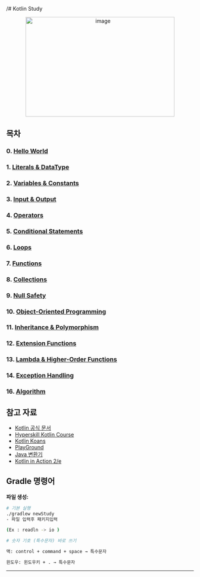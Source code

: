 /# Kotlin Study

<div align="center">
<img width="400" height="267" alt="image" src="https://github.com/user-attachments/assets/d0d0f227-a5bf-4b3a-a332-6fa2c3dbf900" />
</div>

## 목차
### 0. [Hello World](https://github.com/dmp100/KotlinStudy/blob/44e3f1e468feb50a7e842cb9ec8e2bc9d53f7e1d/src/main/kotlin/Main.kt)
### 1. [Literals & DataType](./src/main/kotlin/literalanddatatype/README.md)
### 2. [Variables & Constants](./src/main/kotlin/variables/README.md)
### 3. [Input & Output](./src/main/kotlin/io/README.md)
### 4. [Operators](./src/main/kotlin/operators/README.md)
### 5. [Conditional Statements](./src/main/kotlin/conditionals/README.md)
### 6. [Loops](./src/main/kotlin/loops/README.md)
### 7. [Functions](./src/main/kotlin/functions/README.md)
### 8. [Collections](./src/main/kotlin/collections/README.md)
### 9. [Null Safety](./src/main/kotlin/nullsafety/README.md)
### 10. [Object-Oriented Programming](./src/main/kotlin/oop/README.md)
### 11. [Inheritance & Polymorphism](./src/main/kotlin/inheritance/README.md)
### 12. [Extension Functions](./src/main/kotlin/extensions/README.md)
### 13. [Lambda & Higher-Order Functions](./src/main/kotlin/lambda/README.md)
### 14. [Exception Handling](./src/main/kotlin/exceptions/README.md)
### 16. [Algorithm](./src/main/kotlin/algorithm/README.md)

## 참고 자료
- [Kotlin 공식 문서](https://kotlinlang.org/docs/)
- [Hyperskill Kotlin Course](https://hyperskill.org/courses/69)
- [Kotlin Koans](https://play.kotlinlang.org/koans/overview)
- [PlayGround](https://play.kotlinlang.org/)
- [Java 변환기](https://www.codeconvert.ai/kotlin-to-java-converter)
- [Kotlin in Action 2/e](https://github.com/Kotlin/kotlin-in-action-2e)

## Gradle 명령어

**파일 생성:**
```bash
# 기본 실행 
./gradlew newStudy
- 파일 입력후 패키지입력 

(Ex : readln -> io )

# 숫자 기호 (특수문자) 바로 쓰기

맥: control + command + space → 특수문자

윈도우: 윈도우키 + . → 특수문자
```

---
